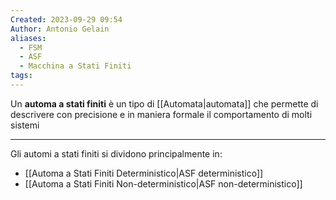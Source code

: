 ```yaml
---
Created: 2023-09-29 09:54
Author: Antonio Gelain
aliases:
  - FSM
  - ASF
  - Macchina a Stati Finiti
tags:
---
```


Un **automa a stati finiti** è un tipo di [[Automata|automata]] che permette di descrivere con precisione e in maniera formale il comportamento di molti sistemi

---

Gli automi a stati finiti si dividono principalmente in:
- [[Automa a Stati Finiti Deterministico|ASF deterministico]]
- [[Automa a Stati Finiti Non-deterministico|ASF non-deterministico]]